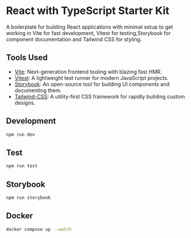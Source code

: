 # React with TypeScript Starter Kit

A boilerplate for building React applications with minimal setup to get working in Vite for fast development, Vitest for testing,Storybook for component documentation and Tailwind CSS for styling.

## Tools Used

- [Vite](https://vitejs.dev/): Next-generation frontend tooling with blazing fast HMR.
- [Vitest](https://vitest.dev/): A lightweight test runner for modern JavaScript projects.
- [Storybook](https://storybook.js.org/): An open-source tool for building UI components and documenting them.
- [Tailwind-CSS](https://tailwindcss.com/): A utility-first CSS framework for rapidly building custom designs.

## Development

```sh
npm run dev
```

## Test

```sh
npm run test
```

## Storybook

```sh
npm run storybook
```

## Docker

```sh
docker compose up --watch
```